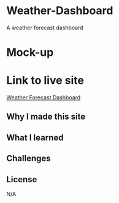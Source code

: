 # Weather-Dashboard

A weather forecast dashboard

# Mock-up

# Link to live site
[Weather Forecast Dashboard](https://frostyfaust.github.io/Weather-Dashboard/)

## Why I made this site


## What I learned


## Challenges 


## License
N/A
